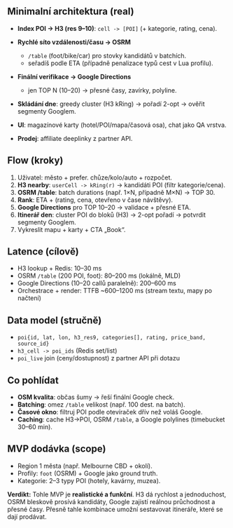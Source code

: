 ## Minimalní architektura (real)

* **Index POI → H3 (res 9–10)**: `cell -> [POI]` (+ kategorie, rating, cena).
* **Rychlé síto vzdálenosti/času → OSRM**

  * `/table` (foot/bike/car) pro stovky kandidátů v batchích.
  * seřadíš podle ETA (případně penalizace typů cest v Lua profilu).
* **Finální verifikace → Google Directions**

  * jen TOP N (10–20) → přesné časy, zavírky, polyline.
* **Skládání dne**: greedy cluster (H3 kRing) → pořadí 2-opt → ověřit segmenty Googlem.
* **UI**: magazínové karty (hotel/POI/mapa/časová osa), chat jako QA vrstva.
* **Prodej**: affiliate deeplinky z partner API.

## Flow (kroky)

1. Uživatel: město + prefer. chůze/kolo/auto + rozpočet.
2. **H3 nearby**: `userCell -> kRing(r)` → kandidáti POI (filtr kategorie/cena).
3. **OSRM /table**: batch durations (např. 1×N, případně M×N) → TOP 30.
4. **Rank**: ETA + (rating, cena, otevřeno v čase návštěvy).
5. **Google Directions** pro TOP 10–20 → validace + přesné ETA.
6. **Itinerář den**: cluster POI do bloků (H3) → 2-opt pořadí → potvrdit segmenty Googlem.
7. Vykreslit mapu + karty + CTA „Book“.

## Latence (cílově)

* H3 lookup + Redis: 10–30 ms
* OSRM `/table` (200 POI, foot): 80–200 ms (lokálně, MLD)
* Google Directions (10–20 callů paralelně): 200–600 ms
* Orchestrace + render: TTFB \~600–1200 ms (stream textu, mapy po načtení)

## Data model (stručně)

* `poi{id, lat, lon, h3_res9, categories[], rating, price_band, source_id}`
* `h3_cell -> poi_ids` (Redis set/list)
* `poi_live` join (ceny/dostupnost) z partner API při dotazu

## Co pohlídat

* **OSM kvalita**: občas šumy → řeší finální Google check.
* **Batching**: omez `/table` velikost (např. 100 dest. na batch).
* **Časové okno**: filtruj POI podle otevíraček dřív než voláš Google.
* **Caching**: cache H3→POI, OSRM `/table`, a Google polylines (timebucket 30–60 min).

## MVP dodávka (scope)

* Region 1 města (např. Melbourne CBD + okolí).
* Profily: `foot` (OSRM) + Google jako ground truth.
* Kategorie: 2–3 typy POI (hotely, kavárny, muzea).

**Verdikt:** Tohle MVP je **realistické a funkční**. H3 dá rychlost a jednoduchost, OSRM bleskově prosívá kandidáty, Google zajistí reálnou průchodnost a přesné časy. Přesně tahle kombinace umožní sestavovat itineráře, které se dají prodávat.
